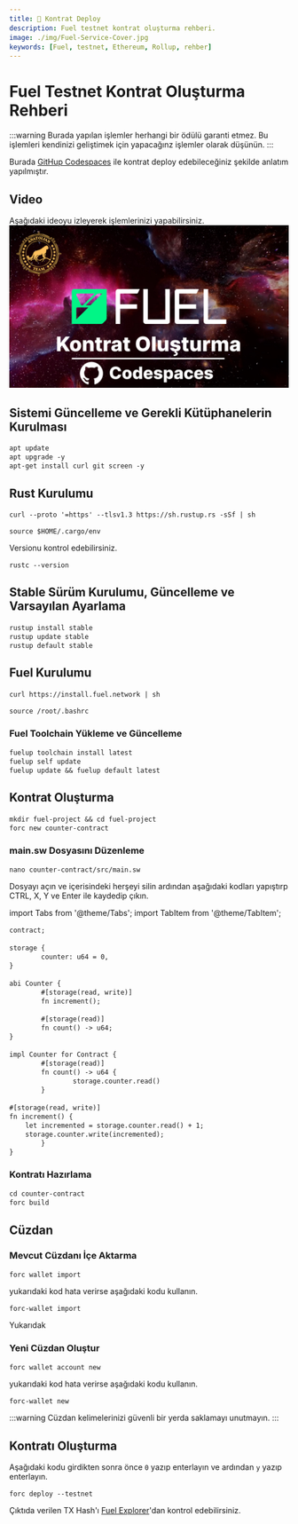 ```yaml
---
title: 📝 Kontrat Deploy
description: Fuel testnet kontrat oluşturma rehberi.
image: ./img/Fuel-Service-Cover.jpg
keywords: [Fuel, testnet, Ethereum, Rollup, rehber]
---
```


# Fuel Testnet Kontrat Oluşturma Rehberi

:::warning
Burada yapılan işlemler herhangi bir ödülü garanti etmez. Bu işlemleri kendinizi geliştimek için yapacağınz işlemler olarak düşünün.
:::

Burada [GitHup Codespaces](https://github.com/codespaces) ile kontrat deploy edebileceğiniz şekilde anlatım yapılmıştır. 

## Video
Aşağıdaki ideoyu izleyerek işlemlerinizi yapabilirsiniz.
[![Watch the video](./img/FuelVideoGuide.jpg)](https://youtu.be/Q_bCt0ervw4)

## Sistemi Güncelleme ve Gerekli Kütüphanelerin Kurulması
```shell
apt update
apt upgrade -y
apt-get install curl git screen -y
```

## Rust Kurulumu
```shell
curl --proto '=https' --tlsv1.3 https://sh.rustup.rs -sSf | sh
```
```shell
source $HOME/.cargo/env
```
Versionu kontrol edebilirsiniz.
```shell
rustc --version
```

## Stable Sürüm Kurulumu, Güncelleme ve Varsayılan Ayarlama 
```shell
rustup install stable
rustup update stable
rustup default stable
```

## Fuel Kurulumu
```shell
curl https://install.fuel.network | sh
```

```shell
source /root/.bashrc
```

### Fuel Toolchain Yükleme ve Güncelleme
```shell
fuelup toolchain install latest
fuelup self update
fuelup update && fuelup default latest
```

## Kontrat Oluşturma

```shell
mkdir fuel-project && cd fuel-project
forc new counter-contract
```
### main.sw Dosyasını Düzenleme 
```shell
nano counter-contract/src/main.sw
```
Dosyayı açın ve içerisindeki herşeyi silin ardından aşağıdaki kodları yapıştırp CTRL, X, Y ve Enter ile kaydedip çıkın.

import Tabs from '@theme/Tabs';
import TabItem from '@theme/TabItem';

<Tabs>
<TabItem value="main.sw dosyası için kodlar">

```
contract;

storage {
		counter: u64 = 0,
}

abi Counter {
		#[storage(read, write)]
		fn increment();

		#[storage(read)]
		fn count() -> u64;
}

impl Counter for Contract {
		#[storage(read)]
		fn count() -> u64 {
				storage.counter.read()
		}

#[storage(read, write)]
fn increment() {
    let incremented = storage.counter.read() + 1;
    storage.counter.write(incremented);
		}
}
```

</TabItem>
</Tabs>

### Kontratı Hazırlama
```shell
cd counter-contract
forc build
```

## Cüzdan

### Mevcut Cüzdanı İçe Aktarma
```shell
forc wallet import 
```
yukarıdaki kod hata verirse aşağıdaki kodu kullanın.
```shell
forc-wallet import 
```
Yukarıdak

### Yeni Cüzdan Oluştur
```shell
forc wallet account new
```
yukarıdaki kod hata verirse aşağıdaki kodu kullanın.
```shell
forc-wallet new
```
:::warning
Cüzdan kelimelerinizi güvenli bir yerda saklamayı unutmayın.
:::

## Kontratı Oluşturma
Aşağıdaki kodu girdikten sonra önce `0` yazıp enterlayın ve ardından `y` yazıp enterlayın.
```shell
forc deploy --testnet 
```

Çıktıda verilen TX Hash'ı [Fuel Explorer](https://app.fuel.network/)'dan kontrol edebilirsiniz.